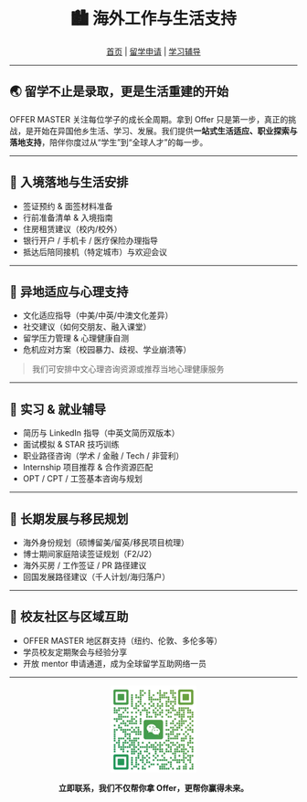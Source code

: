 <h1 align="center">🏙 海外工作与生活支持</h1>

<p align="center">
  <a href="../index">首页</a> |
  <a href="./apply">留学申请</a> |
  <a href="./study">学习辅导</a> 
</p>

---

## 🌏 留学不止是录取，更是生活重建的开始

OFFER MASTER 关注每位学子的成长全周期。拿到 Offer 只是第一步，真正的挑战，是开始在异国他乡生活、学习、发展。我们提供**一站式生活适应、职业探索与落地支持**，陪伴你度过从“学生”到“全球人才”的每一步。

---

## 🛬 入境落地与生活安排

- 签证预约 & 面签材料准备
- 行前准备清单 & 入境指南
- 住房租赁建议（校内/校外）
- 银行开户 / 手机卡 / 医疗保险办理指导
- 抵达后陪同接机（特定城市）与欢迎会议

---

## 🤝 异地适应与心理支持

- 文化适应指导（中美/中英/中澳文化差异）
- 社交建议（如何交朋友、融入课堂）
- 留学压力管理 & 心理健康自测
- 危机应对方案（校园暴力、歧视、学业崩溃等）

> 我们可安排中文心理咨询资源或推荐当地心理健康服务

---

## 💼 实习 & 就业辅导

- 简历与 LinkedIn 指导（中英文简历双版本）
- 面试模拟 & STAR 技巧训练
- 职业路径咨询（学术 / 金融 / Tech / 非营利）
- Internship 项目推荐 & 合作资源匹配
- OPT / CPT / 工签基本咨询与规划

---

## 🧳 长期发展与移民规划

- 海外身份规划（硕博留美/留英/移民项目梳理）
- 博士期间家庭陪读签证规划（F2/J2）
- 海外买房 / 工作签证 / PR 路径建议
- 回国发展路径建议（千人计划/海归落户）

---

## 🔗 校友社区与区域互助

- OFFER MASTER 地区群支持（纽约、伦敦、多伦多等）
- 学员校友定期聚会与经验分享
- 开放 mentor 申请通道，成为全球留学互助网络一员

---

<p align="center">
  <img src="../images/vx.png" alt="微信二维码" width="150" />
</p>

<p align="center"><strong>立即联系，我们不仅帮你拿 Offer，更帮你赢得未来。</strong></p>
